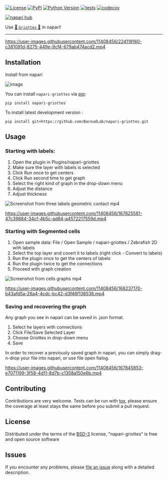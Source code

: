 
[![License](https://img.shields.io/pypi/l/napari-griottes.svg?color=green)](https://github.com/BaroudLab/napari-griottes/raw/main/LICENSE)
[![PyPI](https://img.shields.io/pypi/v/napari-griottes.svg?color=green)](https://pypi.org/project/napari-griottes)
[![Python Version](https://img.shields.io/pypi/pyversions/napari-griottes.svg?color=green)](https://python.org)
[![tests](https://github.com/BaroudLab/napari-griottes/workflows/tests/badge.svg)](https://github.com/BaroudLab/napari-griottes/actions)
[![codecov](https://codecov.io/gh/BaroudLab/napari-griottes/branch/main/graph/badge.svg)](https://codecov.io/gh/BaroudLab/napari-griottes)

[![napari hub](https://img.shields.io/endpoint?url=https://api.napari-hub.org/shields/napari-griottes)](https://napari-hub.org/plugins/napari-griottes)



Use [🍒  `Griottes` 🍒](https://github.com/BaroudLab/Griottes) in napari!

----------------------------------



https://user-images.githubusercontent.com/11408456/224119160-c381091d-8275-449e-9cf4-679ab474acd2.mp4




## Installation

Install from napari

![image](https://user-images.githubusercontent.com/11408456/224108834-f484ba37-50f4-415e-bdfb-509c6c5b88c4.png)


You can install `napari-griottes` via [pip]:

    pip install napari-griottes



To install latest development version :

    pip install git+https://github.com/BaroudLab/napari-griottes.git



## Usage

### Starting with labels:

1. Open the plugin in Plugins/napari-griottes
2. Make sure the layer with labels is selected
3. Click Run once to get centers
4. Click Run second time to get graph
5. Select the right kind of graph in the drop-down menu
6. Adjust the distance
7. Adjust thickness

![Screenshot from three labels geometric contact mp4](https://user-images.githubusercontent.com/11408456/167371516-05db2ba5-cdfc-47c4-a488-8f46afd0ae5b.png)



https://user-images.githubusercontent.com/11408456/167825581-47c39884-34cf-4b5c-ad84-a4572217559d.mp4



### Starting with Segmented cells

1. Open sample data: File / Open Sample / napari-griottes / Zebrafish 2D with labels
2. Select the top layer and covert it to labels (right click - Convert to labels)
3. Run the plugin once to get the centers of labels
4. Run the plugin twice to get the connections
5. Proceed with graph creation


![Screenshot from cells graphs mp4](https://user-images.githubusercontent.com/11408456/167372895-3c9036b9-af50-4575-bcf3-1805eb261bd7.png)




https://user-images.githubusercontent.com/11408456/168237170-b43afd5a-26a4-4cdc-bc42-d3f46f138536.mp4


### Saving and recovering the graph

Any graph you see in napari can be saved in .json format.
1. Select he layers with connections
2. Click File/Save Selected Layer
3. Choose Griottes in drop-down menu
4. Save

In order to recover a previously saved graph in napari, you can simply drag-n-drop your file into napari, or use file open fialog.



https://user-images.githubusercontent.com/11408456/167845853-e7071199-3f58-4d11-8d7b-c1358a150e6b.mp4


## Contributing

Contributions are very welcome. Tests can be run with [tox], please ensure
the coverage at least stays the same before you submit a pull request.

## License

Distributed under the terms of the [BSD-3] license,
"napari-griottes" is free and open source software

## Issues

If you encounter any problems, please [file an issue] along with a detailed description.

[napari]: https://github.com/napari/napari
[Cookiecutter]: https://github.com/audreyr/cookiecutter
[@napari]: https://github.com/napari
[MIT]: http://opensource.org/licenses/MIT
[BSD-3]: http://opensource.org/licenses/BSD-3-Clause
[GNU GPL v3.0]: http://www.gnu.org/licenses/gpl-3.0.txt
[GNU LGPL v3.0]: http://www.gnu.org/licenses/lgpl-3.0.txt
[Apache Software License 2.0]: http://www.apache.org/licenses/LICENSE-2.0
[Mozilla Public License 2.0]: https://www.mozilla.org/media/MPL/2.0/index.txt
[cookiecutter-napari-plugin]: https://github.com/napari/cookiecutter-napari-plugin

[file an issue]: https://github.com/BaroudLab/napari-griottes/issues

[napari]: https://github.com/napari/napari
[tox]: https://tox.readthedocs.io/en/latest/
[pip]: https://pypi.org/project/pip/
[PyPI]: https://pypi.org/
